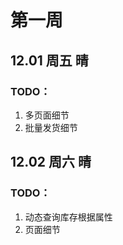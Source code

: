 # 第一周

## 12.01 周五 晴

### TODO：

1. 多页面细节
1. 批量发货细节

## 12.02 周六 晴

### TODO：

1. 动态查询库存根据属性
1. 页面细节
